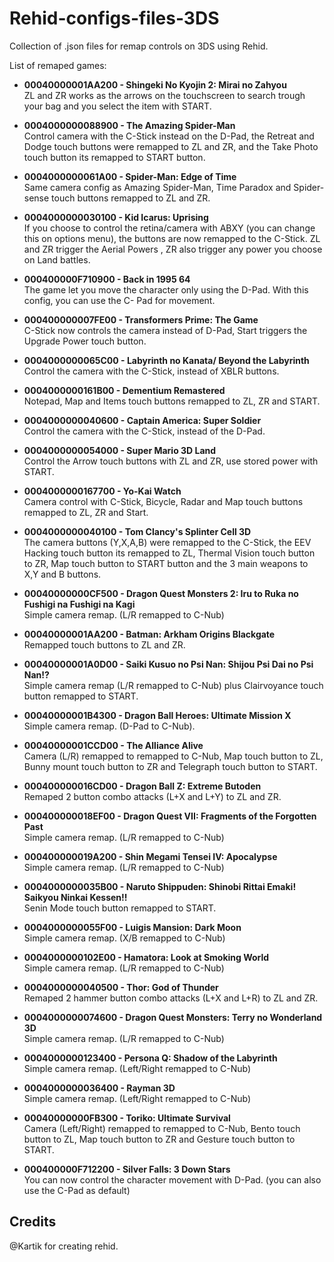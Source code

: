 # Rehid-configs-files-3DS
Collection of .json files for remap controls on 3DS using Rehid.

List of remaped games:

* **00040000001AA200 - Shingeki No Kyojin 2: Mirai no Zahyou**  
 ZL and ZR works as the arrows on the touchscreen to search trough your bag and you select the item with START.
 
 * **0004000000088900 - The Amazing Spider-Man**  
 Control camera with the C-Stick instead on the D-Pad, the Retreat and Dodge touch buttons were remapped to ZL and ZR, and the Take Photo touch button its remapped to START button.
 
 * **0004000000061A00 - Spider-Man: Edge of Time**  
 Same camera config as Amazing Spider-Man, Time Paradox and Spider-sense touch     buttons remapped to ZL and ZR.
 
 * **0004000000030100 - Kid Icarus: Uprising**  
 If you choose to control the retina/camera with ABXY (you can change this on options menu), the buttons are now remapped to the C-Stick. ZL and ZR trigger the Aerial Powers , ZR also trigger any power you choose on Land battles.
 
 * **000400000F710900 - Back in 1995 64**  
 The game let you move the character only using the D-Pad. With this config, you can use the C-     Pad for movement.
 
 * **000400000007FE00 - Transformers Prime: The Game**  
 C-Stick now controls the camera instead of D-Pad, Start triggers the Upgrade Power touch button.
 
 * **0004000000065C00 - Labyrinth no Kanata/ Beyond the Labyrinth**  
 Control the camera with the C-Stick, instead of XBLR buttons.
 
 * **0004000000161B00 - Dementium Remastered**  
 Notepad, Map and Items touch buttons remapped to ZL, ZR and START.
 
 * **0004000000040600 - Captain America: Super Soldier**  
 Control the camera with the C-Stick, instead of the D-Pad.
 
 * **0004000000054000 - Super Mario 3D Land**  
 Control the Arrow touch buttons with ZL and ZR, use stored power with START.
 
 * **0004000000167700 - Yo-Kai Watch**  
 Camera control with C-Stick, Bicycle, Radar and Map touch buttons remapped to ZL, ZR and Start.
 
 * **0004000000040100 - Tom Clancy's Splinter Cell 3D**  
 The camera buttons (Y,X,A,B) were remapped to the C-Stick, the EEV Hacking touch button its       remapped to ZL, Thermal Vision touch button to ZR, Map touch button to START button and the 3     main weapons to X,Y and B buttons.
 
 * **00040000000CF500 - Dragon Quest Monsters 2: Iru to Ruka no Fushigi na Fushigi na Kagi**  
 Simple camera remap. (L/R remapped to C-Nub)
 
 * **00040000001AA200 - Batman: Arkham Origins Blackgate**  
 Remapped touch buttons to ZL and ZR.
 
 * **00040000001A0D00 - Saiki Kusuo no Psi Nan: Shijou Psi Dai no Psi Nan!?**  
 Simple camera remap (L/R remapped to C-Nub) plus Clairvoyance touch button remapped to START.
 
 * **00040000001B4300 - Dragon Ball Heroes: Ultimate Mission X**  
 Simple camera remap. (D-Pad to C-Nub).
 
 * **00040000001CCD00 - The Alliance Alive**  
 Camera (L/R) remapped to remapped to C-Nub, Map touch button to ZL, Bunny mount touch button to ZR and Telegraph touch button to START.
 
 * **000400000016CD00 - Dragon Ball Z: Extreme Butoden**  
 Remaped 2 button combo attacks (L+X and L+Y) to ZL and ZR.
 
 * **000400000018EF00 - Dragon Quest VII: Fragments of the Forgotten Past**  
 Simple camera remap. (L/R remapped to C-Nub)
 
 * **000400000019A200 - Shin Megami Tensei IV: Apocalypse**  
 Simple camera remap. (L/R remapped to C-Nub)
 
 * **0004000000035B00 - Naruto Shippuden: Shinobi Rittai Emaki! Saikyou Ninkai Kessen!!**  
 Senin Mode touch button remapped to START.
 
 * **0004000000055F00 - Luigis Mansion: Dark Moon**  
 Simple camera remap. (X/B remapped to C-Nub)
 
 * **0004000000102E00 - Hamatora: Look at Smoking World**  
 Simple camera remap. (L/R remapped to C-Nub)
 
 * **0004000000040500 - Thor: God of Thunder**  
 Remaped 2 hammer button combo attacks (L+X and L+R) to ZL and ZR.
 
 * **0004000000074600 - Dragon Quest Monsters: Terry no Wonderland 3D**  
 Simple camera remap. (L/R remapped to C-Nub)
 
 * **0004000000123400 - Persona Q: Shadow of the Labyrinth**  
Simple camera remap. (Left/Right remapped to C-Nub)

* **0004000000036400 - Rayman 3D**  
Simple camera remap. (Left/Right remapped to C-Nub)
 
 * **00040000000FB300 - Toriko: Ultimate Survival**  
 Camera (Left/Right) remapped to remapped to C-Nub, Bento touch button to ZL, Map touch button to ZR and Gesture touch button to START.
 
 * **000400000F712200 - Silver Falls: 3 Down Stars**  
 You can now control the character movement with D-Pad. (you can also use the C-Pad as default)
 
 
 ## Credits

@Kartik for creating rehid.
